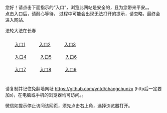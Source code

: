 您好！请点击下面指示的“入口”，浏览此网站是安全的，且为您带来平安。。 <br/>
点击入口后，请耐心等待， 过程中可能会出现无法打开的提示，请忽略，最终会进入网站. </br>

法轮大法在长春<br/>
<div style="padding:10px"><a style="margin:20px" target="_blank" href="http://dw49pf3t2qpwy.cloudfront.net/zytas?iujdsj" id="ccLink1" rel="nofollow">入口1</a> <a target="_blank" style="margin:20px" href="http://d3pfth6gp2bf1b.cloudfront.net/zytas?saaduudj" id="ccLink2" rel="nofollow">入口2</a> <a style="margin:20px" target="_blank" href="http://d1gxev1aaxs7vh.cloudfront.net/zytas?bstape" id="ccLink3" rel="nofollow">入口3</a></div>

<div style="padding:10px" ><a style="margin:20px" target="_blank" href="http://dw49pf3t2qpwy.cloudfront.net/zytas?iujdsj" id="ccLink4" rel="nofollow">入口4</a> <a style="margin:20px" href="http://d3pfth6gp2bf1b.cloudfront.net/zytas?saaduudj" target="_blank" id="ccLink5" rel="nofollow">入口5</a> <a style="margin:20px" href="http://d1gxev1aaxs7vh.cloudfront.net/zytas?bstape" target="_blank" id="ccLink6" rel="nofollow">入口6</a></div>

<div style="padding:10px"><a style="margin:20px" target="_blank" href="http://dw49pf3t2qpwy.cloudfront.net/zytas?iujdsj" id="ccLink7" rel="nofollow">入口7</a> <a style="margin:20px" href="http://d3pfth6gp2bf1b.cloudfront.net/zytas?saaduudj" target="_blank" id="ccLink8" rel="nofollow">入口8</a> <a style="margin:20px" target="_blank" href="http://d1gxev1aaxs7vh.cloudfront.net/zytas?bstape" id="ccLink9" rel="nofollow">入口9</a></div>

<br/>



请复制并记住免翻墙网址 https://github.com/yntd/changchunzx (http后一定要加s)，在电脑或手机的浏览器均可访问。。<br/>

微信如提示停止访问该网页，须先点击右上角，选择浏览器打开。
